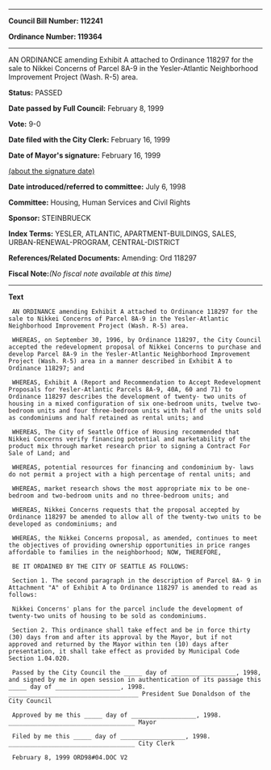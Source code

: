 

********

**Council Bill Number: 112241**
   
**Ordinance Number: 119364**
********

 AN ORDINANCE amending Exhibit A attached to Ordinance 118297 for the sale to Nikkei Concerns of Parcel 8A-9 in the Yesler-Atlantic Neighborhood Improvement Project (Wash. R-5) area.

**Status:** PASSED
   
**Date passed by Full Council:** February 8, 1999
   
**Vote:** 9-0
   
**Date filed with the City Clerk:** February 16, 1999
   
**Date of Mayor's signature:** February 16, 1999
   
[(about the signature date)](/~public/approvaldate.htm)
   
   
   
**Date introduced/referred to committee:** July 6, 1998
   
**Committee:** Housing, Human Services and Civil Rights
   
**Sponsor:** STEINBRUECK
   
   
**Index Terms:** YESLER, ATLANTIC, APARTMENT-BUILDINGS, SALES, URBAN-RENEWAL-PROGRAM, CENTRAL-DISTRICT

**References/Related Documents:** Amending: Ord 118297

**Fiscal Note:**_(No fiscal note available at this time)_

********

**Text**
   
```
 AN ORDINANCE amending Exhibit A attached to Ordinance 118297 for the sale to Nikkei Concerns of Parcel 8A-9 in the Yesler-Atlantic Neighborhood Improvement Project (Wash. R-5) area.

 WHEREAS, on September 30, 1996, by Ordinance 118297, the City Council accepted the redevelopment proposal of Nikkei Concerns to purchase and develop Parcel 8A-9 in the Yesler-Atlantic Neighborhood Improvement Project (Wash. R-5) area in a manner described in Exhibit A to Ordinance 118297; and

 WHEREAS, Exhibit A (Report and Recommendation to Accept Redevelopment Proposals for Yesler-Atlantic Parcels 8A-9, 40A, 60 and 71) to Ordinance 118297 describes the development of twenty- two units of housing in a mixed configuration of six one-bedroom units, twelve two-bedroom units and four three-bedroom units with half of the units sold as condominiums and half retained as rental units; and

 WHEREAS, The City of Seattle Office of Housing recommended that Nikkei Concerns verify financing potential and marketability of the product mix through market research prior to signing a Contract For Sale of Land; and

 WHEREAS, potential resources for financing and condominium by- laws do not permit a project with a high percentage of rental units; and

 WHEREAS, market research shows the most appropriate mix to be one-bedroom and two-bedroom units and no three-bedroom units; and

 WHEREAS, Nikkei Concerns requests that the proposal accepted by Ordinance 118297 be amended to allow all of the twenty-two units to be developed as condominiums; and

 WHEREAS, the Nikkei Concerns proposal, as amended, continues to meet the objectives of providing ownership opportunities in price ranges affordable to families in the neighborhood; NOW, THEREFORE,

 BE IT ORDAINED BY THE CITY OF SEATTLE AS FOLLOWS:

 Section 1. The second paragraph in the description of Parcel 8A- 9 in Attachment "A" of Exhibit A to Ordinance 118297 is amended to read as follows:

 Nikkei Concerns' plans for the parcel include the development of twenty-two units of housing to be sold as condominiums.

 Section 2. This ordinance shall take effect and be in force thirty (30) days from and after its approval by the Mayor, but if not approved and returned by the Mayor within ten (10) days after presentation, it shall take effect as provided by Municipal Code Section 1.04.020.

 Passed by the City Council the _____ day of __________________, 1998, and signed by me in open session in authentication of its passage this _____ day of __________________, 1998. ____________________________________ President Sue Donaldson of the City Council

 Approved by me this _____ day of __________________, 1998. ___________________________________ Mayor

 Filed by me this _____ day of __________________, 1998. ___________________________________ City Clerk

 February 8, 1999 ORD98#04.DOC V2

```
